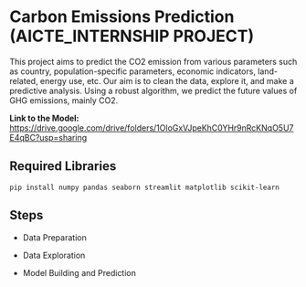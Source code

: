 
# Carbon Emissions Prediction (AICTE_INTERNSHIP PROJECT)

This project aims to predict the CO2 emission from various parameters such as country, population-specific parameters, economic indicators, land-related, energy use, etc. Our aim is to clean the data, explore it, and make a predictive analysis. Using a robust algorithm, we predict the future values of GHG emissions, mainly CO2.

**Link to the Model:**
https://drive.google.com/drive/folders/1OloGxVJpeKhC0YHr9nRcKNqO5U7E4qBC?usp=sharing


## Required Libraries
```pip install numpy pandas seaborn streamlit matplotlib scikit-learn```
    
## Steps

- Data Preparation

- Data Exploration

- Model Building and Prediction

